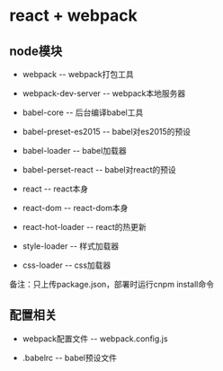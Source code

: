 # react + webpack

## node模块

- webpack -- webpack打包工具
- webpack-dev-server -- webpack本地服务器

- babel-core -- 后台编译babel工具
- babel-preset-es2015 -- babel对es2015的预设
- babel-loader -- babel加载器
- babel-perset-react -- babel对react的预设


- react -- react本身
- react-dom -- react-dom本身
- react-hot-loader -- react的热更新


- style-loader -- 样式加载器
- css-loader -- css加载器

备注：只上传package.json，部署时运行cnpm install命令

## 配置相关
- webpack配置文件 -- webpack.config.js

- .babelrc -- babel预设文件
